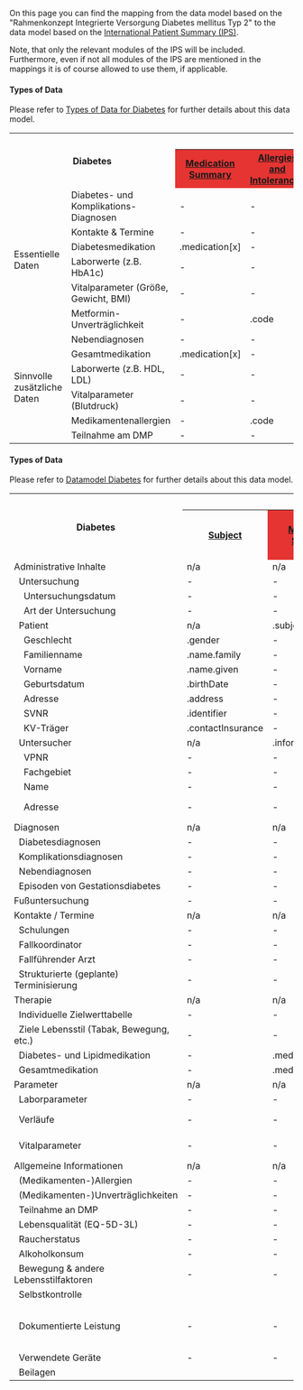 On this page you can find the mapping from the data model based on the "Rahmenkonzept Integrierte Versorgung Diabetes mellitus Typ 2" to the data model based on the [International Patient Summary (IPS)](https://build.fhir.org/ig/HL7/fhir-ips/).

Note, that only the relevant modules of the IPS will be included. Furthermore, even if not all modules of the IPS are mentioned in the mappings it is of course allowed to use them, if applicable.

<style type="text/css">
.grid .ips-recommended{background-color:#ffa52a;}
.grid .ips-header{background-color:#56c3f3;}
.grid .ips-required{background-color:#e53432;}
.grid .source-module{vertical-align:middle}
.grid .target-module{text-align:center;}
.grid .ips-optional{background-color:#91cf50;}
</style>

#### Types of Data

Please refer to [Types of Data for Diabetes](StructureDefinition-Datenarten-diab.html) for further details about this data model.

<table class="grid">
<tbody>
  <tr>
    <th class="source-module" colspan="2" rowspan="2">Diabetes<br> </th>
    <th class="target-module" colspan="6">IPS Modules</th>
  </tr>
  <tr>
    <th class="ips-required"><a href="StructureDefinition-MedicationSummary-ips.html"><strong>Medication Summary</strong></a></th>
    <th class="ips-required"><a href="StructureDefinition-AllergiesIntolerances-ips.html"><strong>Allergies and Intolerances</strong></a></th>
    <th class="ips-required"><a href="StructureDefinition-ProblemList-ips.html"><strong>Problem List</strong></a></th>
    <th class="ips-recommended"><a href="StructureDefinition-DiagnosticResults-ips.html"><strong>Diagnostic Results</strong></a></th>
    <th class="ips-optional"><a href="StructureDefinition-VitalSigns-ips.html"><strong>Vital Signs</strong></a></th>
    <th class="ips-optional"><a href="StructureDefinition-PlanOfCare-ips.html"><strong>Plan of Care</strong></a></th>
  </tr>
  <tr>
    <td rowspan="6">Essentielle Daten</td>
    <td>Diabetes- und Komplikations-Diagnosen</td>
    <td>-</td>
    <td>-</td>
    <td>.code</td>
    <td>-</td>
    <td>-</td>
    <td>-</td>
  </tr>
  <tr>
    <td>Kontakte &amp; Termine</td>
    <td>-</td>
    <td>-</td>
    <td>-</td>
    <td>-</td>
    <td>-</td>
    <td>.activity</td>
  </tr>
  <tr>
    <td>Diabetesmedikation</td>
    <td>.medication[x]</td>
    <td>-</td>
    <td>-</td>
    <td>-</td>
    <td>-</td>
    <td>-</td>
  </tr>
  <tr>
    <td>Laborwerte (z.B. HbA1c)</td>
    <td>-</td>
    <td>-</td>
    <td>-</td>
    <td>.code<br>.value[x]</td>
    <td>-</td>
    <td>-</td>
  </tr>
  <tr>
    <td>Vitalparameter (Größe, Gewicht, BMI)</td>
    <td>-</td>
    <td>-</td>
    <td>-</td>
    <td>-</td>
    <td>.code<br>.value[x]</td>
    <td>-</td>
  </tr>
  <tr>
    <td>Metformin-Unverträglichkeit</td>
    <td>-</td>
    <td>.code</td>
    <td>-</td>
    <td>-</td>
    <td>-</td>
    <td>-</td>
  </tr>
  <tr>
    <td rowspan="6">Sinnvolle zusätzliche Daten</td>
    <td>Nebendiagnosen</td>
    <td>-</td>
    <td>-</td>
    <td>.code</td>
    <td>-</td>
    <td>-</td>
    <td>-</td>
  </tr>
  <tr>
    <td>Gesamtmedikation</td>
    <td>.medication[x]</td>
    <td>-</td>
    <td>-</td>
    <td>-</td>
    <td>-</td>
    <td>-</td>
  </tr>
  <tr>
    <td>Laborwerte (z.B. HDL, LDL)</td>
    <td>-</td>
    <td>-</td>
    <td>-</td>
    <td>.code<br>.value[x]</td>
    <td>-</td>
    <td>-</td>
  </tr>
  <tr>
    <td>Vitalparameter (Blutdruck)</td>
    <td>-</td>
    <td>-</td>
    <td>-</td>
    <td>-</td>
    <td>.code<br>.value[x]</td>
    <td>-</td>
  </tr>
  <tr>
    <td>Medikamentenallergien</td>
    <td>-</td>
    <td>.code</td>
    <td>-</td>
    <td>-</td>
    <td>-</td>
    <td>-</td>
  </tr>
  <tr>
    <td>Teilnahme am DMP</td>
    <td>-</td>
    <td>-</td>
    <td>-</td>
    <td>-</td>
    <td>-</td>
    <td>.goal</td>
  </tr>
</tbody>
</table>

#### Types of Data

Please refer to [Datamodel Diabetes](StructureDefinition-Datamodel-diab.html) for further details about this data model.

<table class="grid">
<tbody>
  <tr>
    <th class="source-module" rowspan="2">Diabetes</th>
    <th class="target-module" colspan="12">IPS Modules</th>
    <th class="source-module" rowspan="2">Comment</th>
  </tr>
  <tr>
    <th><a href="StructureDefinition-Subject-ips.html"><strong>Subject</strong></a></th>
    <th class="ips-required"><a href="StructureDefinition-MedicationSummary-ips.html"><strong>Medication Summary</strong></a></th>
    <th class="ips-required"><a href="StructureDefinition-AllergiesIntolerances-ips.html"><strong>Allergies and Intolerances</strong></a></th>
    <th class="ips-required"><a href="StructureDefinition-ProblemList-ips.html"><strong>Problem List</strong></a></th>
    <th class="ips-recommended"><a href="StructureDefinition-MedicalDevices-ips.html"><strong>Medical Devices</strong></a></th>
    <th class="ips-recommended"><a href="StructureDefinition-DiagnosticResults-ips.html"><strong>Diagnostic Results</strong></a></th>
    <th class="ips-optional"><a href="StructureDefinition-VitalSigns-ips.html"><strong>Vital Signs</strong></a></th>
    <th class="ips-optional"><a href="StructureDefinition-HistoryOfIllnesses-ips.html"><strong>Past History of Illness</strong></a></th>
    <th class="ips-optional"><a href="StructureDefinition-SocialHistory-ips.html"><strong>Social History</strong></a></th>
    <th class="ips-optional"><a href="StructureDefinition-FunctionalStatus-ips.html"><strong>Functional Status</strong></a></th>
    <th class="ips-optional"><a href="StructureDefinition-PlanOfCare-ips.html"><strong>Plan of Care</strong></a></th>
    <th><a href="[StructureDefinition-PractitionerRole-ips.html](http://hl7.org/fhir/uv/ips/StructureDefinition/PractitionerRole-uv-ips)"><strong>PractitionerRole</strong></a></th>
  </tr>
  <tr>
    <td>Administrative Inhalte</td>
    <td>n/a</td>
    <td>n/a</td>
    <td>n/a</td>
    <td>n/a</td>
    <td>n/a</td>
    <td>n/a</td>
    <td>n/a</td>
    <td>n/a</td>
    <td>n/a</td>
    <td>n/a</td>
    <td>n/a</td>
    <td>n/a</td>
    <td></td>
  </tr>
  <tr>
    <td>&nbsp;&nbsp;Untersuchung</td>
    <td>-</td>
    <td>-</td>
    <td>-</td>
    <td>-</td>
    <td>-</td>
    <td>-</td>
    <td>-</td>
    <td>-</td>
    <td>-</td>
    <td>-</td>
    <td>.activity</td>
    <td>-</td>
    <td></td>
  </tr>
  <tr>
    <td>&nbsp;&nbsp;&nbsp;&nbsp;Untersuchungsdatum</td>
    <td>-</td>
    <td>-</td>
    <td>-</td>
    <td>-</td>
    <td>-</td>
    <td>-</td>
    <td>-</td>
    <td>-</td>
    <td>-</td>
    <td>-</td>
    <td>.activity.scheduled[x]</td>
    <td>-</td>
    <td></td>
  </tr>
  <tr>
    <td>&nbsp;&nbsp;&nbsp;&nbsp;Art der Untersuchung</td>
    <td>-</td>
    <td>-</td>
    <td>-</td>
    <td>-</td>
    <td>-</td>
    <td>-</td>
    <td>-</td>
    <td>-</td>
    <td>-</td>
    <td>-</td>
    <td>.activity.code</td>
    <td>-</td>
    <td></td>
  </tr>
  <tr>
    <td>&nbsp;&nbsp;Patient</td>
    <td>n/a</td>
    <td>.subject</td>
    <td>.patient</td>
    <td>.subject</td>
    <td>.subject</td>
    <td>.subject</td>
    <td>.subject</td>
    <td>.subject</td>
    <td>.subject</td>
    <td>.subject</td>
    <td>.subject</td>
    <td>n/a</td>
    <td></td>
  </tr>
  <tr>
    <td>&nbsp;&nbsp;&nbsp;&nbsp;Geschlecht</td>
    <td>.gender</td>
    <td>-</td>
    <td>-</td>
    <td>-</td>
    <td>-</td>
    <td>-</td>
    <td>-</td>
    <td>-</td>
    <td>-</td>
    <td>-</td>
    <td>-</td>
    <td>-</td>
    <td></td>
  </tr>
  <tr>
    <td>&nbsp;&nbsp;&nbsp;&nbsp;Familienname</td>
    <td>.name.family</td>
    <td>-</td>
    <td>-</td>
    <td>-</td>
    <td>-</td>
    <td>-</td>
    <td>-</td>
    <td>-</td>
    <td>-</td>
    <td>-</td>
    <td>-</td>
    <td>-</td>
    <td></td>
  </tr>
  <tr>
    <td>&nbsp;&nbsp;&nbsp;&nbsp;Vorname</td>
    <td>.name.given</td>
    <td>-</td>
    <td>-</td>
    <td>-</td>
    <td>-</td>
    <td>-</td>
    <td>-</td>
    <td>-</td>
    <td>-</td>
    <td>-</td>
    <td>-</td>
    <td>-</td>
    <td></td>
  </tr>
  <tr>
    <td>&nbsp;&nbsp;&nbsp;&nbsp;Geburtsdatum</td>
    <td>.birthDate</td>
    <td>-</td>
    <td>-</td>
    <td>-</td>
    <td>-</td>
    <td>-</td>
    <td>-</td>
    <td>-</td>
    <td>-</td>
    <td>-</td>
    <td>-</td>
    <td>-</td>
    <td></td>
  </tr>
  <tr>
    <td>&nbsp;&nbsp;&nbsp;&nbsp;Adresse</td>
    <td>.address</td>
    <td>-</td>
    <td>-</td>
    <td>-</td>
    <td>-</td>
    <td>-</td>
    <td>-</td>
    <td>-</td>
    <td>-</td>
    <td>-</td>
    <td>-</td>
    <td>-</td>
    <td></td>
  </tr>
  <tr>
    <td>&nbsp;&nbsp;&nbsp;&nbsp;SVNR</td>
    <td>.identifier</td>
    <td>-</td>
    <td>-</td>
    <td>-</td>
    <td>-</td>
    <td>-</td>
    <td>-</td>
    <td>-</td>
    <td>-</td>
    <td>-</td>
    <td>-</td>
    <td>-</td>
    <td></td>
  </tr>
  <tr>
    <td>&nbsp;&nbsp;&nbsp;&nbsp;KV-Träger</td>
    <td>.contactInsurance</td>
    <td>-</td>
    <td>-</td>
    <td>-</td>
    <td>-</td>
    <td>-</td>
    <td>-</td>
    <td>-</td>
    <td>-</td>
    <td>-</td>
    <td>-</td>
    <td>-</td>
    <td></td>
  </tr>
  <tr>
    <td>&nbsp;&nbsp;Untersucher</td>
    <td>n/a</td>
    <td>.informationSource</td>
    <td>.asserter</td>
    <td>.asserter</td>
    <td>.source</td>
    <td>.performer</td>
    <td>.performer</td>
    <td>.asserter</td>
    <td>.performer</td>
    <td>.assessor</td>
    <td>.activity.performer</td>
    <td>n/a</td>
    <td></td>
  </tr>
  <tr>
    <td>&nbsp;&nbsp;&nbsp;&nbsp;VPNR</td>
    <td>-</td>
    <td>-</td>
    <td>-</td>
    <td>-</td>
    <td>-</td>
    <td>-</td>
    <td>-</td>
    <td>-</td>
    <td>-</td>
    <td>-</td>
    <td>-</td>
    <td>.practitioner.identifier</td>
    <td></td>
  </tr>
  <tr>
    <td>&nbsp;&nbsp;&nbsp;&nbsp;Fachgebiet</td>
    <td>-</td>
    <td>-</td>
    <td>-</td>
    <td>-</td>
    <td>-</td>
    <td>-</td>
    <td>-</td>
    <td>-</td>
    <td>-</td>
    <td>-</td>
    <td>-</td>
    <td>.practitioner.qualification</td>
    <td></td>
  </tr>
  <tr>
    <td>&nbsp;&nbsp;&nbsp;&nbsp;Name</td>
    <td>-</td>
    <td>-</td>
    <td>-</td>
    <td>-</td>
    <td>-</td>
    <td>-</td>
    <td>-</td>
    <td>-</td>
    <td>-</td>
    <td>-</td>
    <td>-</td>
    <td>.practitioner.name</td>
    <td></td>
  </tr>
  <tr>
    <td>&nbsp;&nbsp;&nbsp;&nbsp;Adresse</td>
    <td>-</td>
    <td>-</td>
    <td>-</td>
    <td>-</td>
    <td>-</td>
    <td>-</td>
    <td>-</td>
    <td>-</td>
    <td>-</td>
    <td>-</td>
    <td>-</td>
    <td>.organization.address<br>.practitioner.address</td>
    <td></td>
  </tr>
  <tr>
    <td>Diagnosen</td>
    <td>n/a</td>
    <td>n/a</td>
    <td>n/a</td>
    <td>n/a</td>
    <td>n/a</td>
    <td>n/a</td>
    <td>n/a</td>
    <td>n/a</td>
    <td>n/a</td>
    <td>n/a</td>
    <td>n/a</td>
    <td>n/a</td>
    <td></td>
  </tr>
  <tr>
    <td>&nbsp;&nbsp;Diabetesdiagnosen</td>
    <td>-</td>
    <td>-</td>
    <td>-</td>
    <td>.code</td>
    <td>-</td>
    <td>-</td>
    <td>-</td>
    <td>-</td>
    <td>-</td>
    <td>-</td>
    <td>-</td>
    <td>-</td>
    <td></td>
  </tr>
  <tr>
    <td>&nbsp;&nbsp;Komplikationsdiagnosen</td>
    <td>-</td>
    <td>-</td>
    <td>-</td>
    <td>.code</td>
    <td>-</td>
    <td>-</td>
    <td>-</td>
    <td>-</td>
    <td>-</td>
    <td>-</td>
    <td>-</td>
    <td>-</td>
    <td></td>
  </tr>
  <tr>
    <td>&nbsp;&nbsp;Nebendiagnosen</td>
    <td>-</td>
    <td>-</td>
    <td>-</td>
    <td>.code</td>
    <td>-</td>
    <td>-</td>
    <td>-</td>
    <td>-</td>
    <td>-</td>
    <td>-</td>
    <td>-</td>
    <td>-</td>
    <td></td>
  </tr>
  <tr>
    <td>&nbsp;&nbsp;Episoden von Gestationsdiabetes</td>
    <td>-</td>
    <td>-</td>
    <td>-</td>
    <td>-</td>
    <td>-</td>
    <td>-</td>
    <td>-</td>
    <td>.code</td>
    <td>-</td>
    <td>-</td>
    <td>-</td>
    <td>-</td>
    <td></td>
  </tr>
  <tr>
    <td>Fußuntersuchung</td>
    <td>-</td>
    <td>-</td>
    <td>-</td>
    <td>.code</td>
    <td>-</td>
    <td>-</td>
    <td>-</td>
    <td>-</td>
    <td>-</td>
    <td>-</td>
    <td>.activity.outcomeReference</td>
    <td>-</td>
    <td></td>
  </tr>
  <tr>
    <td>Kontakte / Termine</td>
    <td>n/a</td>
    <td>n/a</td>
    <td>n/a</td>
    <td>n/a</td>
    <td>n/a</td>
    <td>n/a</td>
    <td>n/a</td>
    <td>n/a</td>
    <td>n/a</td>
    <td>n/a</td>
    <td>n/a</td>
    <td>n/a</td>
    <td></td>
  </tr>
  <tr>
    <td>&nbsp;&nbsp;Schulungen</td>
    <td>-</td>
    <td>-</td>
    <td>-</td>
    <td>-</td>
    <td>-</td>
    <td>-</td>
    <td>-</td>
    <td>-</td>
    <td>-</td>
    <td>-</td>
    <td>.activity</td>
    <td>-</td>
    <td></td>
  </tr>
  <tr>
    <td>&nbsp;&nbsp;Fallkoordinator</td>
    <td>-</td>
    <td>-</td>
    <td>-</td>
    <td>-</td>
    <td>-</td>
    <td>-</td>
    <td>-</td>
    <td>-</td>
    <td>-</td>
    <td>-</td>
    <td>.author</td>
    <td>-</td>
    <td></td>
  </tr>
  <tr>
    <td>&nbsp;&nbsp;Fallführender Arzt</td>
    <td>-</td>
    <td>-</td>
    <td>-</td>
    <td>-</td>
    <td>-</td>
    <td>-</td>
    <td>-</td>
    <td>-</td>
    <td>-</td>
    <td>-</td>
    <td>.careTeam.participant.member</td>
    <td>-</td>
    <td></td>
  </tr>
  <tr>
    <td>&nbsp;&nbsp;Strukturierte (geplante) Terminisierung</td>
    <td>-</td>
    <td>-</td>
    <td>-</td>
    <td>-</td>
    <td>-</td>
    <td>-</td>
    <td>-</td>
    <td>-</td>
    <td>-</td>
    <td>-</td>
    <td>.activity</td>
    <td>-</td>
    <td></td>
  </tr>
  <tr>
    <td>Therapie</td>
    <td>n/a</td>
    <td>n/a</td>
    <td>n/a</td>
    <td>n/a</td>
    <td>n/a</td>
    <td>n/a</td>
    <td>n/a</td>
    <td>n/a</td>
    <td>n/a</td>
    <td>n/a</td>
    <td>n/a</td>
    <td>n/a</td>
    <td></td>
  </tr>
  <tr>
    <td>&nbsp;&nbsp;Individuelle Zielwerttabelle</td>
    <td>-</td>
    <td>-</td>
    <td>-</td>
    <td>-</td>
    <td>-</td>
    <td>-</td>
    <td>-</td>
    <td>-</td>
    <td>-</td>
    <td>-</td>
    <td>.activity.goal</td>
    <td>-</td>
    <td></td>
  </tr>
  <tr>
    <td>&nbsp;&nbsp;Ziele Lebensstil (Tabak, Bewegung, etc.)</td>
    <td>-</td>
    <td>-</td>
    <td>-</td>
    <td>-</td>
    <td>-</td>
    <td>-</td>
    <td>-</td>
    <td>-</td>
    <td>-</td>
    <td>-</td>
    <td>.activity.goal</td>
    <td>-</td>
    <td></td>
  </tr>
  <tr>
    <td>&nbsp;&nbsp;Diabetes- und Lipidmedikation</td>
    <td>-</td>
    <td>.medication[x]</td>
    <td>-</td>
    <td>-</td>
    <td>-</td>
    <td>-</td>
    <td>-</td>
    <td>-</td>
    <td>-</td>
    <td>-</td>
    <td>-</td>
    <td>-</td>
    <td></td>
  </tr>
  <tr>
    <td>&nbsp;&nbsp;Gesamtmedikation</td>
    <td>-</td>
    <td>.medication[x]</td>
    <td>-</td>
    <td>-</td>
    <td>-</td>
    <td>-</td>
    <td>-</td>
    <td>-</td>
    <td>-</td>
    <td>-</td>
    <td>-</td>
    <td>-</td>
    <td></td>
  </tr>
  <tr>
    <td>Parameter</td>
    <td>n/a</td>
    <td>n/a</td>
    <td>n/a</td>
    <td>n/a</td>
    <td>n/a</td>
    <td>n/a</td>
    <td>n/a</td>
    <td>n/a</td>
    <td>n/a</td>
    <td>n/a</td>
    <td>n/a</td>
    <td>n/a</td>
    <td></td>
  </tr>
  <tr>
    <td>&nbsp;&nbsp;Laborparameter</td>
    <td>-</td>
    <td>-</td>
    <td>-</td>
    <td>-</td>
    <td>-</td>
    <td>.code and .value</td>
    <td>-</td>
    <td>-</td>
    <td>-</td>
    <td>-</td>
    <td>-</td>
    <td>-</td>
    <td></td>
  </tr>
  <tr>
    <td>&nbsp;&nbsp;Verläufe</td>
    <td>-</td>
    <td>-</td>
    <td>-</td>
    <td>-</td>
    <td>-</td>
    <td>.code and .valueSampledData</td>
    <td>-</td>
    <td>-</td>
    <td>-</td>
    <td>-</td>
    <td>-</td>
    <td>-</td>
    <td></td>
  </tr>
  <tr>
    <td>&nbsp;&nbsp;Vitalparameter</td>
    <td>-</td>
    <td>-</td>
    <td>-</td>
    <td>-</td>
    <td>-</td>
    <td>-</td>
    <td>.code and .value</td>
    <td>-</td>
    <td>-</td>
    <td>-</td>
    <td>-</td>
    <td>-</td>
    <td></td>
  </tr>
  <tr>
    <td>Allgemeine Informationen</td>
    <td>n/a</td>
    <td>n/a</td>
    <td>n/a</td>
    <td>n/a</td>
    <td>n/a</td>
    <td>n/a</td>
    <td>n/a</td>
    <td>n/a</td>
    <td>n/a</td>
    <td>n/a</td>
    <td>n/a</td>
    <td>n/a</td>
    <td></td>
  </tr>
  <tr>
    <td>&nbsp;&nbsp;(Medikamenten-)Allergien</td>
    <td>-</td>
    <td>-</td>
    <td>.code</td>
    <td>-</td>
    <td>-</td>
    <td>-</td>
    <td>-</td>
    <td>-</td>
    <td>-</td>
    <td>-</td>
    <td>-</td>
    <td>-</td>
    <td></td>
  </tr>
  <tr>
    <td>&nbsp;&nbsp;(Medikamenten-)Unverträglichkeiten</td>
    <td>-</td>
    <td>-</td>
    <td>.code</td>
    <td>-</td>
    <td>-</td>
    <td>-</td>
    <td>-</td>
    <td>-</td>
    <td>-</td>
    <td>-</td>
    <td>-</td>
    <td>-</td>
    <td></td>
  </tr>
  <tr>
    <td>&nbsp;&nbsp;Teilnahme an DMP</td>
    <td>-</td>
    <td>-</td>
    <td>-</td>
    <td>-</td>
    <td>-</td>
    <td>-</td>
    <td>-</td>
    <td>-</td>
    <td>-</td>
    <td>-</td>
    <td>.period</td>
    <td>-</td>
    <td></td>
  </tr>
  <tr>
    <td>&nbsp;&nbsp;Lebensqualität (EQ-5D-3L)</td>
    <td>-</td>
    <td>-</td>
    <td>-</td>
    <td>-</td>
    <td>-</td>
    <td>-</td>
    <td>-</td>
    <td>-</td>
    <td>-</td>
    <td>.finding[x]</td>
    <td>-</td>
    <td>-</td>
    <td></td>
  </tr>
  <tr>
    <td>&nbsp;&nbsp;Raucherstatus</td>
    <td>-</td>
    <td>-</td>
    <td>-</td>
    <td>-</td>
    <td>-</td>
    <td>-</td>
    <td>-</td>
    <td>-</td>
    <td>.valueCodeableConcept</td>
    <td>-</td>
    <td>-</td>
    <td>-</td>
    <td></td>
  </tr>
  <tr>
    <td>&nbsp;&nbsp;Alkoholkonsum</td>
    <td>-</td>
    <td>-</td>
    <td>-</td>
    <td>-</td>
    <td>-</td>
    <td>-</td>
    <td>-</td>
    <td>-</td>
    <td>.valueCodeableConcept</td>
    <td>-</td>
    <td>-</td>
    <td>-</td>
    <td></td>
  </tr>
  <tr>
    <td>&nbsp;&nbsp;Bewegung &amp; andere Lebensstilfaktoren</td>
    <td>-</td>
    <td>-</td>
    <td>-</td>
    <td>-</td>
    <td>-</td>
    <td>-</td>
    <td>-</td>
    <td>-</td>
    <td>.code and .value</td>
    <td>-</td>
    <td>-</td>
    <td>-</td>
    <td></td>
  </tr>
  <tr>
    <td>&nbsp;&nbsp;Selbstkontrolle</td>
    <td></td>
    <td></td>
    <td></td>
    <td></td>
    <td></td>
    <td></td>
    <td></td>
    <td></td>
    <td></td>
    <td></td>
    <td></td>
    <td></td>
    <td>unclear</td>
  </tr>
  <tr>
    <td>&nbsp;&nbsp;Dokumentierte Leistung</td>
    <td>-</td>
    <td>-</td>
    <td>-</td>
    <td>-</td>
    <td>-</td>
    <td>-</td>
    <td>-</td>
    <td>-</td>
    <td>-</td>
    <td>-</td>
    <td>-</td>
    <td>-</td>
    <td>not permitted to be used</td>
  </tr>
  <tr>
    <td>&nbsp;&nbsp;Verwendete Geräte</td>
    <td>-</td>
    <td>-</td>
    <td>-</td>
    <td>-</td>
    <td>.device</td>
    <td>-</td>
    <td>-</td>
    <td>-</td>
    <td>-</td>
    <td>-</td>
    <td>-</td>
    <td>-</td>
    <td></td>
  </tr>
  <tr>
    <td>&nbsp;&nbsp;Beilagen</td>
    <td></td>
    <td></td>
    <td></td>
    <td></td>
    <td></td>
    <td></td>
    <td></td>
    <td></td>
    <td></td>
    <td></td>
    <td></td>
    <td></td>
    <td>unclear</td>
  </tr>
</tbody>
</table>